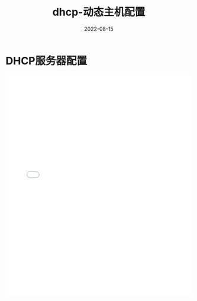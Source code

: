 ﻿---
title: dhcp-动态主机配置
category:
  - Linux
  - 服务器配置
tag:
  - dhcp
  - 网络服务
  - 地址分配
date: 2022-08-15

---

# DHCP服务器配置

<iframe 
  src="../_resources/Linux_DHCP服务器的配置.resources/第二章DHCP服务器的配置.pdf" 
  width="100%" 
  height="600px" 
  style="border: none;"
>
  <p>您的浏览器不支持 PDF 预览，请<a href="../_resources/Linux_DHCP服务器的配置.resources/第二章DHCP服务器的配置.pdf">下载 PDF</a>。</p>
</iframe>

